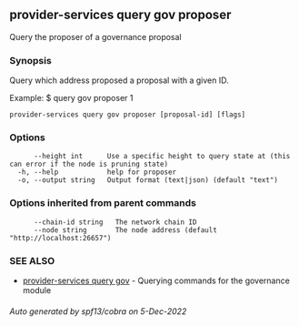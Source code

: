 ## provider-services query gov proposer

Query the proposer of a governance proposal

### Synopsis

Query which address proposed a proposal with a given ID.

Example:
$ <appd> query gov proposer 1

```
provider-services query gov proposer [proposal-id] [flags]
```

### Options

```
      --height int      Use a specific height to query state at (this can error if the node is pruning state)
  -h, --help            help for proposer
  -o, --output string   Output format (text|json) (default "text")
```

### Options inherited from parent commands

```
      --chain-id string   The network chain ID
      --node string       The node address (default "http://localhost:26657")
```

### SEE ALSO

* [provider-services query gov](provider-services_query_gov.md)	 - Querying commands for the governance module

###### Auto generated by spf13/cobra on 5-Dec-2022
